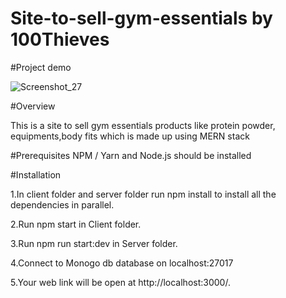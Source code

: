 # Site-to-sell-gym-essentials by 100Thieves

#Project demo



![Screenshot_27](https://user-images.githubusercontent.com/70255201/227708547-5567f5e4-e3db-443f-9be0-105dca123be3.png)

#Overview

This is a site to sell gym essentials products like protein powder, equipments,body fits which is made up using MERN stack

#Prerequisites
NPM / Yarn and Node.js should be installed

#Installation

1.In client folder and server folder run npm install to install all the dependencies in parallel.

2.Run npm start in Client folder.

3.Run npm run start:dev in Server folder.

4.Connect to Monogo db database on localhost:27017

5.Your web link will be open at http://localhost:3000/.
